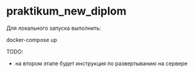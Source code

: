 # praktikum_new_diplom

Для локального запуска выполнить:

docker-compose up

TODO:
 - на втором этапе будет инструкция по развертыванию на сервере